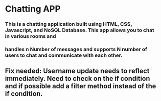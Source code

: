 # Chatting APP
### This is a chatting application built using HTML, CSS, Javascript, and NoSQL Database. This app allows you to chat in various rooms and 
### handles n Number of messages and supports N number of users to chat and communicate with each other.

## Fix needed: Username update needs to reflect immediately. Need to check on the if condition and if possible add a filter method instead of the if condition.
